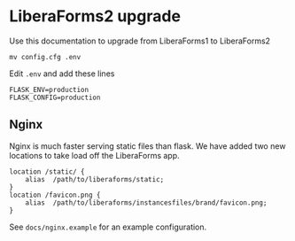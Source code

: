 # LiberaForms2 upgrade

Use this documentation to upgrade from LiberaForms1 to LiberaForms2


```
mv config.cfg .env
```

Edit `.env` and add these lines

```
FLASK_ENV=production
FLASK_CONFIG=production
```

## Nginx

Nginx is much faster serving static files than flask.
We have added two new locations to take load off the LiberaForms app.

```
location /static/ {
    alias  /path/to/liberaforms/static;
}
location /favicon.png {
    alias  /path/to/liberaforms/instancesfiles/brand/favicon.png;
}

```
See `docs/nginx.example` for an example configuration.
